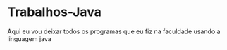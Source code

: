 # Trabalhos-Java
 Aqui eu vou deixar todos os programas que eu fiz na faculdade usando a linguagem java
